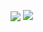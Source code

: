 <p>
  <img align="center" src="https://github-readme-stats.vercel.app/api?username=haoxins&show_icons=true&hide_title=true&hide_rank=true&hide=issues&count_private=false&disable_animations=true" />
  <img align="top" src="https://github-readme-stats.vercel.app/api/top-langs/?username=haoxins&layout=compact&langs_count=3&hide=javascript,html,css" />
</p>
